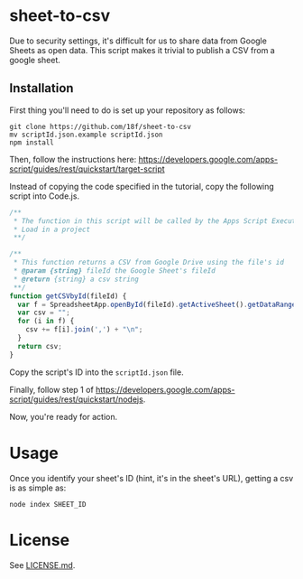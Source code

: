 # sheet-to-csv

Due to security settings, it's difficult for us to share data from Google Sheets as open data. This script makes it trivial to publish a CSV from a google sheet.

## Installation

First thing you'll need to do is set up your repository as follows:

```
git clone https://github.com/18f/sheet-to-csv
mv scriptId.json.example scriptId.json
npm install
```

Then, follow the instructions here: https://developers.google.com/apps-script/guides/rest/quickstart/target-script

Instead of copying the code specified in the tutorial, copy the following script into Code.js.

``` js
/**
 * The function in this script will be called by the Apps Script Execution API.
 * Load in a project
 **/

/**
 * This function returns a CSV from Google Drive using the file's id
 * @param {string} fileId the Google Sheet's fileId
 * @return {string} a csv string
 **/
function getCSVbyId(fileId) {
  var f = SpreadsheetApp.openById(fileId).getActiveSheet().getDataRange().getValues();
  var csv = "";
  for (i in f) {
    csv += f[i].join(',') + "\n";
  }
  return csv;
}
```
Copy the script's ID into the `scriptId.json` file.

Finally, follow step 1 of https://developers.google.com/apps-script/guides/rest/quickstart/nodejs.

Now, you're ready for action.

# Usage

Once you identify your sheet's ID (hint, it's in the sheet's URL), getting a csv is as simple as:

`node index SHEET_ID`

# License

See [LICENSE.md](LICENSE.md).